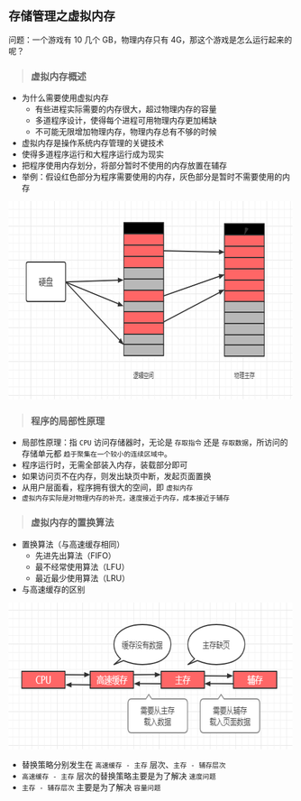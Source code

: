## 存储管理之虚拟内存

问题：一个游戏有 10 几个 GB，物理内存只有 4G，那这个游戏是怎么运行起来的呢？

>### 虚拟内存概述
* 为什么需要使用虚拟内存
    * 有些进程实际需要的内存很大，超过物理内存的容量
    * 多道程序设计，使得每个进程可用物理内存更加稀缺
    * 不可能无限增加物理内存，物理内存总有不够的时候
* 虚拟内存是操作系统内存管理的关键技术
* 使得多道程序运行和大程序运行成为现实
* 把程序使用内存划分，将部分暂时不使用的内存放置在辅存
* 举例：假设红色部分为程序需要使用的内存，灰色部分是暂时不需要使用的内存

<div align="center">
    <img src="img/virtual_memory.png" height="351" alt="" />
</div>

>### 程序的局部性原理
* 局部性原理：指 `CPU` 访问存储器时，无论是 `存取指令` 还是 `存取数据`，所访问的存储单元都 `趋于聚集在一个较小的连续区域中`。
* 程序运行时，无需全部装入内存，装载部分即可
* 如果访问页不在内存，则发出缺页中断，发起页面置换
* 从用户层面看，程序拥有很大的空间，即 `虚拟内存`
* `虚拟内存实际是对物理内存的补充，速度接近于内存，成本接近于辅存`

>### 虚拟内存的置换算法
* 置换算法（与高速缓存相同）
    * 先进先出算法（FIFO）
    * 最不经常使用算法（LFU）
    * 最近最少使用算法（LRU）
* 与高速缓存的区别

<div align="center">
    <img src="img/data_loading.png" height="260" alt="" />
</div>

* 替换策略分别发生在 `高速缓存 - 主存` 层次、`主存 - 辅存层次`
* `高速缓存 - 主存` 层次的替换策略主要是为了解决 `速度问题`
* `主存 - 辅存层次` 主要是为了解决 `容量问题`
